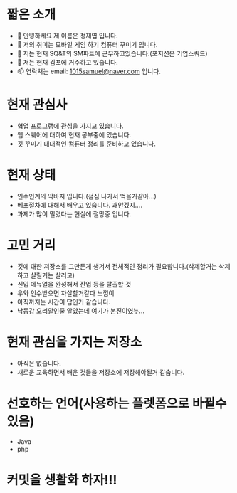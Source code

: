 # 짧은 소개
- 👋 안녕하세요 제 이름은 정재엽 입니다.
- 👀 저의 취미는 모바일 게임 하기 컴퓨터 꾸미기 입니다.
- 🌱 저는 현재 SQ&T의 SM파트에 근무하고있습니다.(포지션은 기업스쿼드)
- 💞️ 저는 현재 김포에 거주하고 있습니다.
- 📫 연락처는 email: 1015samuel@naver.com 입니다.

# 현재 관심사
* 협업 프로그램에 관심을 가지고 있습니다.
* 웹 스퀘어에 대하여 현재 공부중에 있습니다.
* 깃 꾸미기 대대적인 컴퓨터 정리를 준비하고 있습니다.

# 현재 상태
* 인수인계의 막바지 입니다.(점심 나가서 먹을거같아...)
* 베포절차에 대해서 배우고 있습니다. 괘안겠지....
* 과제가 많이 밀렸다는 현실에 절망중 입니다.

# 고민 거리
* 깃에 대한 저장소를 그만둔게 생겨서 전체적인 정리가 필요합니다.(삭제할거는 삭제하고 살릴거는 살리고)
* 신입 메뉴얼을 완성해서 잔업 등을 탈출할 것
* 우와 인수받으면 자살할거같다 느낌이
* 아직까지는 시간이 답인거 같습니다.
* 낙동강 오리알인줄 알았는데 여기가 본진이였누...

# 현재 관심을 가지는 저장소
* 아직은 없습니다.
* 새로운 교육하면서 배운 것들을 저장소에 저장해야될거 같습니다.

# 선호하는 언어(사용하는 플렛폼으로 바뀔수 있음)
* Java
* php

# 커밋을 생활화 하자!!!

<!---
YeopJae-Mon/YeopJae-Mon is a ✨ special ✨ repository because its `README.md` (this file) appears on your GitHub profile.
You can click the Preview link to take a look at your changes.
--->
